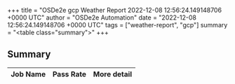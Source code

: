 +++
title = "OSDe2e gcp Weather Report 2022-12-08 12:56:24.149148706 +0000 UTC"
author = "OSDe2e Automation"
date = "2022-12-08 12:56:24.149148706 +0000 UTC"
tags = ["weather-report", "gcp"]
summary = "<table class=\"summary\"></table>"
+++
## Summary

| Job Name | Pass Rate | More detail |
|----------|-----------|-------------|




